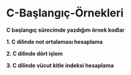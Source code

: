 # C-Başlangıç-Örnekleri

**C başlangıç sürecimde yazdığım örnek kodlar**

**1. C dilinde not ortalaması hesaplama**                  


**2. C dilinde dört işlem**



**3. C dilinde vücut kitle indeksi hesaplama**
